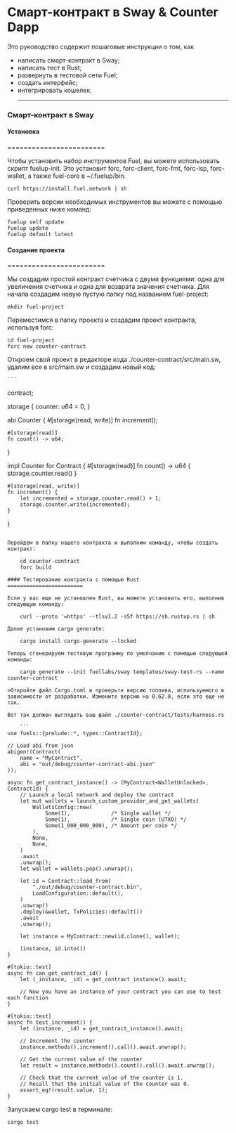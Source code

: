 #  Смарт-контракт в Sway & Counter Dapp

Это руководство содержит пошаговые инструкции о том, как
- написать смарт-контракт в Sway;
- написать тест в Rust;
- развернуть в тестовой сети Fuel;
- создать интерфейс;
- интегрировать кошелек.
  ***

### Смарт-контракт в Sway

#### Установка
========================

Чтобы установить набор инструментов Fuel, вы можете использовать скрипт fuelup-init. 
Это установит forc, forc-client, forc-fmt, forc-lsp, forc-wallet, а также fuel-core в ~/.fuelup/bin.

    curl https://install.fuel.network | sh

Проверить версии необходимых инструментов вы можете с помощью приведенных ниже команд:

    fuelup self update
    fuelup update
    fuelup default latest
  
#### Создание проекта
========================

Мы создадим простой контракт счетчика с двумя функциями: одна для увеличения счетчика и одна для возврата значения счетчика.
Для начала создадим новую пустую папку под названием fuel-project:

    mkdir fuel-project

Переместимся в папку проекта и создадим проект контракта, используя forc:

    cd fuel-project
    forc new counter-contract

Откроем свой проект в редакторе кода ./counter-contract/src/main.sw, удалим все в src/main.sw и создадим новый код:

    ```
contract;
 
storage {
    counter: u64 = 0,
}
 
abi Counter {
    #[storage(read, write)]
    fn increment();
 
    #[storage(read)]
    fn count() -> u64;
}
 
impl Counter for Contract {
    #[storage(read)]
    fn count() -> u64 {
        storage.counter.read()
    }
 
    #[storage(read, write)]
    fn increment() {
        let incremented = storage.counter.read() + 1;
        storage.counter.write(incremented);
    }
}
```

Перейдем в папку нашего контракта и выполним команду, чтобы создать контракт:

    cd counter-contract
    forc build

#### Тестирование контракта с помощью Rust
========================

Если у вас еще не установлен Rust, вы можете установить его, выполнив следующую команду:

    curl --proto '=https' --tlsv1.2 -sSf https://sh.rustup.rs | sh

Далее установим cargo generate:

    cargo install cargo-generate --locked

Теперь cгенерируем тестовую программу по умолчанию с помощью следующей команды:

    cargo generate --init fuellabs/sway templates/sway-test-rs --name counter-contract

>Откройте файл Cargo.toml и проверьте версию топлива, используемого в зависимости от разработки. Измените версию на 0.62.0, если это еще не так.

Вот так должен выглядеть ваш файл ./counter-contract/tests/harness.rs

    ```
use fuels::{prelude::*, types::ContractId};
 
// Load abi from json
abigen!(Contract(
    name = "MyContract",
    abi = "out/debug/counter-contract-abi.json"
));
 
async fn get_contract_instance() -> (MyContract<WalletUnlocked>, ContractId) {
    // Launch a local network and deploy the contract
    let mut wallets = launch_custom_provider_and_get_wallets(
        WalletsConfig::new(
            Some(1),             /* Single wallet */
            Some(1),             /* Single coin (UTXO) */
            Some(1_000_000_000), /* Amount per coin */
        ),
        None,
        None,
    )
    .await
    .unwrap();
    let wallet = wallets.pop().unwrap();
 
    let id = Contract::load_from(
        "./out/debug/counter-contract.bin",
        LoadConfiguration::default(),
    )
    .unwrap()
    .deploy(&wallet, TxPolicies::default())
    .await
    .unwrap();
 
    let instance = MyContract::new(id.clone(), wallet);
 
    (instance, id.into())
}
 
#[tokio::test]
async fn can_get_contract_id() {
    let (_instance, _id) = get_contract_instance().await;
 
    // Now you have an instance of your contract you can use to test each function
}
 
#[tokio::test]
async fn test_increment() {
    let (instance, _id) = get_contract_instance().await;
 
    // Increment the counter
    instance.methods().increment().call().await.unwrap();
 
    // Get the current value of the counter
    let result = instance.methods().count().call().await.unwrap();
 
    // Check that the current value of the counter is 1.
    // Recall that the initial value of the counter was 0.
    assert_eq!(result.value, 1);
}
```

Запускаем cargo test в терминале:

    cargo test


